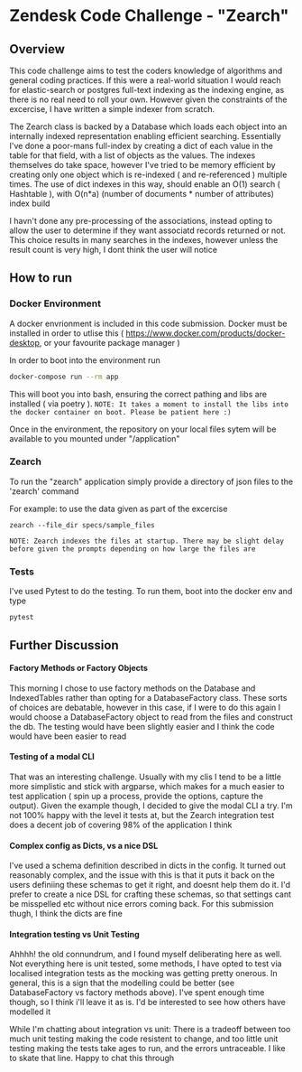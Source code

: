 # Zendesk Code Challenge - "Zearch"

## Overview

This code challenge aims to test the coders knowledge of algorithms and general coding practices. If this were a real-world situation I would reach for elastic-search or postgres full-text indexing as the indexing engine, as there is no real need to roll your own. However given the constraints of the excercise, I have written a simple indexer from scratch.

The Zearch class is backed by a Database which loads each object into an internally indexed representation enabling efficient searching. Essentially I've done a poor-mans full-index by creating a dict of each value in the table for that field, with a list of objects as the values. The indexes themselves do take space, however I've tried to be memory efficient by creating only one object which is re-indexed ( and re-referenced ) multiple times. The use of dict indexes in this way, should enable an O(1) search ( Hashtable ), with O(n*a) (number of documents * number of attributes) index build


I havn't done any pre-processing of the associations, instead opting to allow the user to determine if they want associatd records returned or not. This choice results in many searches in the indexes, however unless the result count is very high, I dont think the user will notice

## How to run

### Docker Environment

A docker envrionment is included in this code submission. Docker must be installed in order to utlise this ( https://www.docker.com/products/docker-desktop, or your favourite package manager )

In order to boot into the environment run

```bash
docker-compose run --rm app
```

This will boot you into bash, ensuring the correct pathing and libs are installed ( via poetry ).
`NOTE: It takes a moment to install the libs into the docker container on boot. Please be patient here :)`

Once in the environment, the repository on your local files sytem will be available to you mounted under "/application"


### Zearch

To run the "zearch" application simply provide a directory of json files to the 'zearch' command

For example: to use the data given as part of the excercise

```
zearch --file_dir specs/sample_files
```

`NOTE: Zearch indexes the files at startup. There may be slight delay before given the prompts depending on how large the files are`

### Tests

I've used Pytest to do the testing. To run them, boot into the docker env and type

```
pytest
```

## Further Discussion

#### Factory Methods or Factory Objects
This morning I chose to use factory methods on the Database and IndexedTables rather than opting for a DatabaseFactory class. These sorts of choices are debatable, however in this case, if I were to do this again I would choose a DatabaseFactory object to read from the files and construct the db. The testing would have been slightly easier and I think the code would have been easier to read

#### Testing of a modal CLI
That was an interesting challenge. Usually with my clis I tend to be a little more simplistic and stick with argparse, which makes for a much easier to test application ( spin up a process, provide the options, capture the output). Given the example though, I decided to give the modal CLI a try. I'm not 100% happy with the level it tests at, but the Zearch integration test does a decent job of covering 98% of the application I think

#### Complex config as Dicts, vs a nice DSL
I've used a schema definition described in dicts in the config. It turned out reasonably complex, and the issue with this is that it puts it back on the users definiing these schemas to get it right, and doesnt help them do it. I'd prefer to create a nice DSL for crafting these schemas, so that settings cant be misspelled etc without nice errors coming back. For this submission thugh, I think the dicts are fine

#### Integration testing vs Unit Testing
Ahhhh! the old connundrum, and I found myself deliberating here as well. Not everything here is unit tested, some methods, I have opted to test via localised integration tests as the mocking was getting pretty onerous. In general, this is a sign that the modelling could be better (see DatabaseFactory vs factory methods above). I've spent enough time though, so I think i'll leave it as is. I'd be interested to see how others have modelled it

While I'm chatting about integration vs unit: There is a tradeoff between too much unit testing making the code resistent to change, and too little unit testing making the tests take ages to run, and the errors untraceable. I like to skate that line. Happy to chat this through